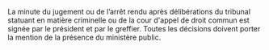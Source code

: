 La minute du jugement ou de l’arrêt rendu après délibérations du tribunal statuant en matière criminelle ou de la cour d'appel de droit commun est signée par le président et par le greffier.
Toutes les décisions doivent porter la mention de la présence du ministère public.